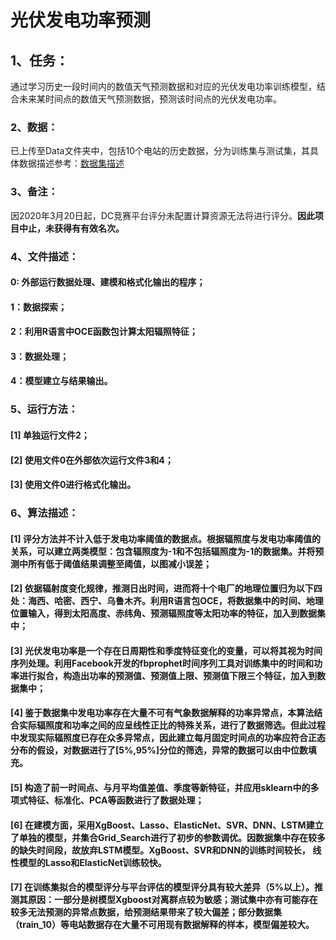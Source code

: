 # 光伏发电功率预测
## 1、任务：
通过学习历史一段时间内的数值天气预测数据和对应的光伏发电功率训练模型，结合未来某时间点的数值天气预测数据，预测该时间点的光伏发电功率。
### 2、数据：
已上传至Data文件夹中，包括10个电站的历史数据，分为训练集与测试集，其具体数据描述参考：[数据集描述](https://www.dcjingsai.com/common/cmpt/%E5%9B%BD%E8%83%BD%E6%97%A5%E6%96%B0%E7%AC%AC%E4%BA%8C%E5%B1%8A%E5%85%89%E4%BC%8F%E5%8A%9F%E7%8E%87%E9%A2%84%E6%B5%8B%E8%B5%9B_%E7%AB%9E%E8%B5%9B%E4%BF%A1%E6%81%AF.html)
### 3、备注：
因2020年3月20日起，DC竞赛平台评分未配置计算资源无法将进行评分。__因此项目中止，未获得有有效名次。__
### 4、文件描述：
#### 0: 外部运行数据处理、建模和格式化输出的程序；  
#### 1：数据探索；  
#### 2：利用R语言中OCE函数包计算太阳辐照特征；
#### 3：数据处理；
#### 4：模型建立与结果输出。
### 5、运行方法：
#### [1] 单独运行文件2；  
#### [2] 使用文件0在外部依次运行文件3和4；  
#### [3] 使用文件0进行格式化输出。  
### 6、算法描述：
#### [1]	评分方法并不计入低于发电功率阈值的数据点。根据辐照度与发电功率阈值的关系，可以建立两类模型：包含辐照度为-1和不包括辐照度为-1的数据集。并将预测中所有低于阈值结果调整至阈值，以图减小误差；  
#### [2]	依据辐射度变化规律，推测日出时间，进而将十个电厂的地理位置归为以下四处：海西、哈密、西宁、乌鲁木齐。利用R语言包OCE，将数据集中的时间、地理位置输入，得到太阳高度、赤纬角、预测辐照度等太阳功率的特征，加入到数据集中；  
#### [3]	光伏发电功率是一个存在日周期性和季度特征变化的变量，可以将其视为时间序列处理。利用Facebook开发的fbprophet时间序列工具对训练集中的时间和功率进行拟合，构造出功率的预测值、预测值上限、预测值下限三个特征，加入到数据集中；  
#### [4]	鉴于数据集中发电功率存在大量不可有气象数据解释的功率异常点，本算法结合实际辐照度和功率之间的应呈线性正比的特殊关系，进行了数据筛选。但此过程中发现实际辐照度已存在众多异常点，因此建立每月固定时间点的功率应符合正态分布的假设，对数据进行了[5%,95%]分位的筛选，异常的数据可以由中位数填充。  
#### [5]	构造了前一时间点、与月平均值差值、季度等新特征，并应用sklearn中的多项式特征、标准化、PCA等函数进行了数据处理；  
#### [6]	在建模方面，采用XgBoost、Lasso、ElasticNet、SVR、DNN、LSTM建立了单独的模型，并集合Grid_Search进行了初步的参数调优。因数据集中存在较多的缺失时间段，故放弃LSTM模型。XgBoost、SVR和DNN的训练时间较长， 线性模型的Lasso和ElasticNet训练较快。  
#### [7]	在训练集拟合的模型评分与平台评估的模型评分具有较大差异（5%以上）。推测其原因：一部分是树模型Xgboost对离群点较为敏感；测试集中亦有可能存在较多无法预测的异常点数据，给预测结果带来了较大偏差；部分数据集（train_10）等电站数据存在大量不可用现有数据解释的样本，模型偏差较大。  
